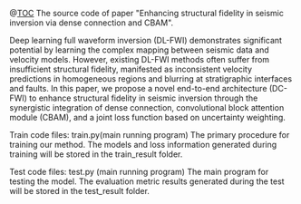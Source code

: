 ﻿@[TOC](DC-FWI)
The source code of paper "Enhancing structural fidelity in seismic inversion via dense connection and CBAM".

Deep learning full waveform inversion (DL-FWI) demonstrates significant potential by learning the complex mapping between seismic data and velocity models.
However, existing DL-FWI methods often suffer from insufficient structural fidelity, manifested as inconsistent velocity predictions in homogeneous regions and blurring at stratigraphic interfaces and faults. 
In this paper, we propose a novel end-to-end architecture (DC-FWI) to enhance structural fidelity in seismic inversion through the synergistic integration of dense connection, convolutional block attention module (CBAM), and a joint loss function based on uncertainty weighting. 

Train code files: train.py(main running program)
The primary procedure for training our method. The models and loss information generated during training will be stored in the train_result folder.

Test code files: test.py (main running program)
The main program for testing the model. The evaluation metric results generated during the test will be stored in the test_result folder.

